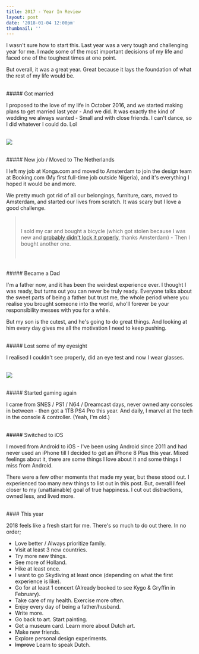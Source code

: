 ```yaml
---
title: 2017 - Year In Review
layout: post
date: '2018-01-04 12:00pm'
thumbnail: ''
---
```



<p>I wasn't sure how to start this. Last year was a very tough and challenging year for me. I made some of the most important decisions of my life and faced one of the toughest times at one point.</p>

<p>But overall, it was a great year. Great because it lays the foundation of what the rest of my life would be.</p>

<br>
##### Got married
<p>I proposed to the love of my life in October 2016, and we started making plans to get married last year - And we did. It was exactly the kind of wedding we always wanted - Small and with close friends. I can't dance, so I did whatever I could do. Lol<br></p>

<p><br><img src="{{ site.baseurl }}/img/post/love.jpg"></p>

<br>
##### New job / Moved to The Netherlands
<p>I left my job at Konga.com and moved to Amsterdam to join the design team at Booking.com (My first full-time job outside Nigeria), and it's everything I hoped it would be and more.</p>

<p>We pretty much got rid of all our belongings, furniture, cars, moved to Amsterdam, and started our lives from scratch. It was scary but I love a good challenge.</p>

<blockquote><br><p class="lead">I sold my car and bought a bicycle (which got stolen because I was new and <a href="https://www.iamexpat.nl/expat-info/dutch-expat-news/how-not-get-your-bike-stolen-netherlands">probably didn't lock it properly</a>, thanks Amsterdam) - Then I bought another one.</p><br></blockquote>


<br>
##### Became a Dad
<p>I'm a father now, and it has been the weirdest experience ever. I thought I was ready, but turns out you can never be truly ready. Everyone talks about the sweet parts of being a father but trust me, the whole period where you realise you brought someone into the world, who'll forever be your responsibility messes with you for a while.</p>

<p>But my son is the cutest, and he's going to do great things. And looking at him every day gives me all the motivation I need to keep pushing.</p>

<br>
##### Lost some of my eyesight
<p>I realised I couldn't see properly, did an eye test and now I wear glasses.</p>
<p><br><img src="{{ site.baseurl }}/img/post/glasses.jpg"></p>


<br>
##### Started gaming again
<p>I came from SNES / PS1 / N64 / Dreamcast days, never owned any consoles in between - then got a 1TB PS4 Pro this year. And daily, I marvel at the tech in the console & controller. (Yeah, I'm old.)</p>

<br>
##### Switched to iOS
<p>I moved from Android to iOS - I've been using Android since 2011 and had never used an iPhone till I decided to get an iPhone 8 Plus this year. Mixed feelings about it, there are some things I love about it and some things I miss from Android.</p>

<p>There were a few other moments that made my year, but these stood out. I experienced too many new things to list out in this post. But, overall I feel closer to my (unattainable) goal of true happiness. I cut out distractions, owned less, and lived more.</p>


<br>
#### This year
<p>2018 feels like a fresh start for me. There's so much to do out there. In no order;</p>

* Love better / Always prioritize family.
* Visit at least 3 new countries.
* Try more new things.
* See more of Holland.
* Hike at least once.
* I want to go Skydiving at least once (depending on what the first experience is like).
* Go for at least 1 concert (Already booked to see Kygo & Gryffin in February).
* Take care of my health. Exercise more often.
* Enjoy every day of being a father/husband.
* Write more.
* Go back to art. Start painting.
* Get a museum card. Learn more about Dutch art.
* Make new friends.
* Explore personal design experiments.
* ~~Improve~~ Learn to speak Dutch.






